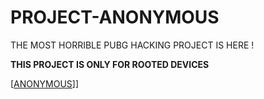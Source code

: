# PROJECT-ANONYMOUS



THE MOST HORRIBLE PUBG HACKING PROJECT IS HERE !


**THIS PROJECT IS ONLY FOR ROOTED DEVICES**


[[ANONYMOUS](https://telegra.ph/file/7ca5bc0f3e72ac82edb1f.jpg)]]
